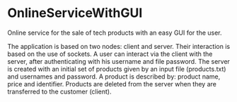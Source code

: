# OnlineServiceWithGUI
Online service for the sale of tech products with an easy GUI for the user.

The application is based on two nodes: client and server. Their interaction is based on the use of sockets. A user can interact via the client with the server, after authenticating with his username and file password. The server is created with an initial set of products given by an input file (products.txt) and usernames and password. A product is described by: product name, price and identifier. Products are deleted from the server when they are transferred to the customer (client).
